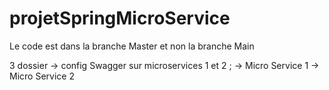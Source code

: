 # projetSpringMicroService

Le code est dans la branche Master et non la branche Main

3 dossier -> config Swagger sur microservices 1 et 2 ;
          -> Micro Service 1
          -> Micro Service 2 
